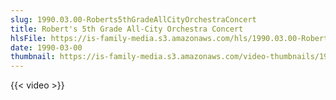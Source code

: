 ```yaml
---
slug: 1990.03.00-Roberts5thGradeAllCityOrchestraConcert
title: Robert's 5th Grade All-City Orchestra Concert
hlsFile: https://is-family-media.s3.amazonaws.com/hls/1990.03.00-Roberts5thGradeAllCityOrchestraConcert/1990.03.00-Roberts5thGradeAllCityOrchestraConcert.m3u8
date: 1990-03-00
thumbnail: https://is-family-media.s3.amazonaws.com/video-thumbnails/1990.03.00-Roberts5thGradeAllCityOrchestraConcert.png
---
```

{{< video >}}
